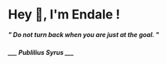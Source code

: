 <h1 title="head"> Hey 👋, I'm Endale !</h1>

**<h5><i>" Do not turn back when you are just at the goal. "</i></h5>**

*<b>___ Publilius Syrus ___</b>*
